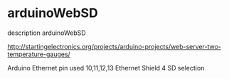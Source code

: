 # arduinoWebSD
description arduinoWebSD

http://startingelectronics.org/projects/arduino-projects/web-server-two-temperature-gauges/

Arduino Ethernet pin used
10,11,12,13 Ethernet Shield
4 SD selection
